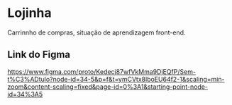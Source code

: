 # Lojinha
Carrinnho de compras, situação de aprendizagem front-end.

## Link do Figma
https://www.figma.com/proto/Kedecj87wfVkMma9DjEQfP/Sem-t%C3%ADtulo?node-id=34-5&p=f&t=ymCVtx8lboEU64f2-1&scaling=min-zoom&content-scaling=fixed&page-id=0%3A1&starting-point-node-id=34%3A5
